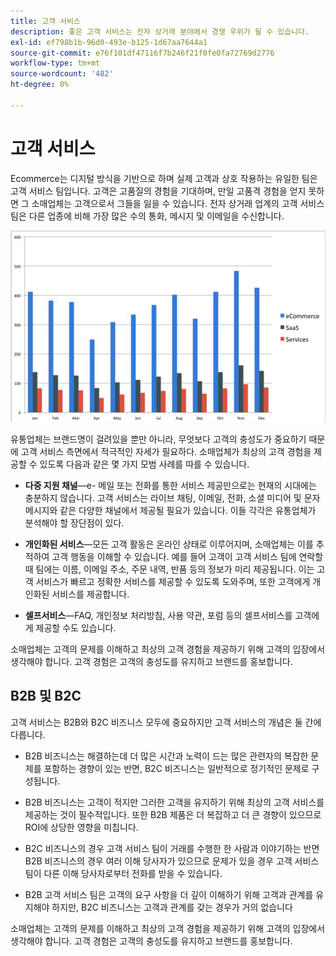 ```yaml
---
title: 고객 서비스
description: 좋은 고객 서비스는 전자 상거래 분야에서 경쟁 우위가 될 수 있습니다.
exl-id: ef798b1b-96d0-493e-b125-1d67aa7644a1
source-git-commit: e76f101df47116f7b246f21f0fe0fa72769d2776
workflow-type: tm+mt
source-wordcount: '482'
ht-degree: 0%

---
```


# 고객 서비스

Ecommerce는 디지털 방식을 기반으로 하며 실제 고객과 상호 작용하는 유일한 팀은 고객 서비스 팀입니다. 고객은 고품질의 경험을 기대하며, 만일 고품격 경험을 얻지 못하면 그 소매업체는 고객으로서 그들을 잃을 수 있습니다. 전자 상거래 업계의 고객 서비스 팀은 다른 업종에 비해 가장 많은 수의 통화, 메시지 및 이메일을 수신합니다.

![고객 서비스 막대 차트](../../assets/playbooks/customer-service-chart.png)

유통업체는 브랜드명이 걸려있을 뿐만 아니라, 무엇보다 고객의 충성도가 중요하기 때문에 고객 서비스 측면에서 적극적인 자세가 필요하다. 소매업체가 최상의 고객 경험을 제공할 수 있도록 다음과 같은 몇 가지 모범 사례를 따를 수 있습니다.

- **다중 지원 채널**—e- 메일 또는 전화를 통한 서비스 제공만으로는 현재의 시대에는 충분하지 않습니다. 고객 서비스는 라이브 채팅, 이메일, 전화, 소셜 미디어 및 문자 메시지와 같은 다양한 채널에서 제공될 필요가 있습니다. 이들 각각은 유통업체가 분석해야 할 장단점이 있다.

- **개인화된 서비스**—모든 고객 활동은 온라인 상태로 이루어지며, 소매업체는 이를 추적하여 고객 행동을 이해할 수 있습니다. 예를 들어 고객이 고객 서비스 팀에 연락할 때 팀에는 이름, 이메일 주소, 주문 내역, 반품 등의 정보가 미리 제공됩니다. 이는 고객 서비스가 빠르고 정확한 서비스를 제공할 수 있도록 도와주며, 또한 고객에게 개인화된 서비스를 제공합니다.

- **셀프서비스**—FAQ, 개인정보 처리방침, 사용 약관, 포럼 등의 셀프서비스를 고객에게 제공할 수도 있습니다.

소매업체는 고객의 문제를 이해하고 최상의 고객 경험을 제공하기 위해 고객의 입장에서 생각해야 합니다. 고객 경험은 고객의 충성도를 유지하고 브랜드를 홍보합니다.

## B2B 및 B2C

고객 서비스는 B2B와 B2C 비즈니스 모두에 중요하지만 고객 서비스의 개념은 둘 간에 다릅니다.

- B2B 비즈니스는 해결하는데 더 많은 시간과 노력이 드는 많은 관련자의 복잡한 문제를 포함하는 경향이 있는 반면, B2C 비즈니스는 일반적으로 정기적인 문제로 구성됩니다.

- B2B 비즈니스는 고객이 적지만 그러한 고객을 유지하기 위해 최상의 고객 서비스를 제공하는 것이 필수적입니다. 또한 B2B 제품은 더 복잡하고 더 큰 경향이 있으므로 ROI에 상당한 영향을 미칩니다.

- B2C 비즈니스의 경우 고객 서비스 팀이 거래를 수행한 한 사람과 이야기하는 반면 B2B 비즈니스의 경우 여러 이해 당사자가 있으므로 문제가 있을 경우 고객 서비스 팀이 다른 이해 당사자로부터 전화를 받을 수 있습니다.

- B2B 고객 서비스 팀은 고객의 요구 사항을 더 깊이 이해하기 위해 고객과 관계를 유지해야 하지만, B2C 비즈니스는 고객과 관계를 갖는 경우가 거의 없습니다

소매업체는 고객의 문제를 이해하고 최상의 고객 경험을 제공하기 위해 고객의 입장에서 생각해야 합니다. 고객 경험은 고객의 충성도를 유지하고 브랜드를 홍보합니다.
